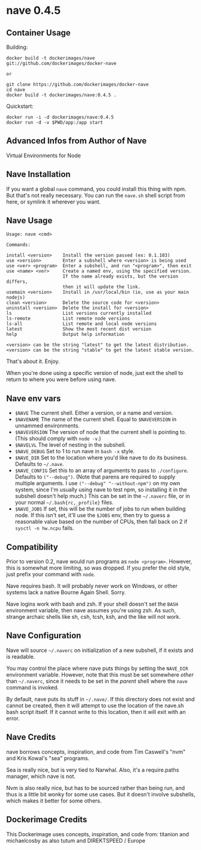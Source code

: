 nave 0.4.5
====

## Container Usage

 Building:
    
    docker build -t dockerimages/nave git://github.com/dockerimages/docker-nave
    
    or
    
    git clone https://github.com/dockerimages/docker-nave
    cd nave
    docker build -t dockerimages/nave:0.4.5 .
    
 Quickstart:
 
    docker run -i -d dockerimages/nave:0.4.5
    docker run -d -v $PWD/app:/app start

## Advanced Infos from Author of Nave

Virtual Environments for Node

## Nave Installation

If you want a global `nave` command, you could install this thing with npm.
But that's not really necessary.  You can run the `nave.sh` shell script
from here, or symlink it wherever you want.

## Nave Usage

    Usage: nave <cmd>

    Commands:

    install <version>    Install the version passed (ex: 0.1.103)
    use <version>        Enter a subshell where <version> is being used
    use <ver> <program>  Enter a subshell, and run "<program>", then exit
    use <name> <ver>     Create a named env, using the specified version.
                         If the name already exists, but the version differs,
                         then it will update the link.
    usemain <version>    Install in /usr/local/bin (ie, use as your main nodejs)
    clean <version>      Delete the source code for <version>
    uninstall <version>  Delete the install for <version>
    ls                   List versions currently installed
    ls-remote            List remote node versions
    ls-all               List remote and local node versions
    latest               Show the most recent dist version
    help                 Output help information

    <version> can be the string "latest" to get the latest distribution.
    <version> can be the string "stable" to get the latest stable version.

That's about it.  Enjoy.

When you're done using a specific version of node, just exit the shell to return
to where you were before using nave.

## Nave env vars

* `$NAVE` The current shell.  Either a version, or a name and version.
* `$NAVENAME` The name of the current shell.  Equal to `$NAVEVERSION` in
  unnammed environments.
* `$NAVEVERSION` The version of node that the current shell is pointing
  to.  (This should comply with `node -v`.)
* `$NAVELVL` The level of nesting in the subshell.
* `$NAVE_DEBUG` Set to 1 to run nave in `bash -x` style.
* `$NAVE_DIR` Set to the location where you'd like nave to do its
  business.  Defaults to `~/.nave`.
* `$NAVE_CONFIG` Set this to an array of arguments to pass to
  `./configure`.  Defaults to `("--debug")`.  (Note that parens are
  required to supply multiple arguments.  I use `("--debug"
  "--without-npm")` on my own system, since I'm usually using nave to
  test npm, so installing it in the subshell doesn't help much.)  This
  can be set in the `~/.naverc` file, or in your normal
  `~/.bash{rc,_profile}` files.
* `$NAVE_JOBS` If set, this will be the number of jobs to run when
  building node.  If this isn't set, it'll use the `$JOBS` env, then try
  to guess a reasonable value based on the number of CPUs, then fall
  back on 2 if `sysctl -n hw.ncpu` fails.

## Compatibility

Prior to version 0.2, nave would run programs as `node <program>`.
However, this is somewhat more limiting, so was dropped.  If you prefer the
old style, just prefix your command with `node`.

Nave requires bash.  It will probably never work on Windows, or other systems
lack a native Bourne Again Shell.  Sorry.

Nave logins work with bash and zsh.  If your shell doesn't set the
`BASH` environment variable, then nave assumes you're using zsh.  As
such, strange archaic shells like sh, csh, tcsh, ksh, and the like will not
work.


## Nave Configuration

Nave will source `~/.naverc` on initialization of a new subshell, if it
exists and is readable.

You may control the place where nave puts things by setting the
`NAVE_DIR` environment variable.  However, note that this must be set
somewhere *other* than `~/.naverc`, since it needs to be set in the
*parent* shell where the `nave` command is invoked.

By default, nave puts its stuff in `~/.nave/`.  If this directory does
not exist and cannot be created, then it will attempt to use the location
of the nave.sh bash script itself.  If it cannot write to this location,
then it will exit with an error.

## Nave Credits

nave borrows concepts, inspiration, and code from Tim Caswell's "nvm" and Kris
Kowal's "sea" programs.

Sea is really nice, but is very tied to Narwhal.  Also, it's a require.paths
manager, which nave is not.

Nvm is also really nice, but has to be sourced rather than being run, and
thus is a little bit wonky for some use cases.  But it doesn't involve
subshells, which makes it better for some others.

## Dockerimage Credits

This Dockerimage uses concepts, inspiration, and code from:
titanion and michaelcosby as also tutum and DIREKTSPEED / Europe

